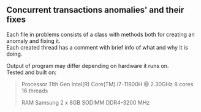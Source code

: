 ## Concurrent transactions anomalies' and their fixes

Each file in problems consists of a class with methods both for creating an anomaly and fixing it.  
Each created thread has a comment with brief info of what and why it is doing.

Output of program may differ depending on hardware it runs on.  
Tested and built on:
> Processor 11th Gen Intel(R) Core(TM) i7-11800H @ 2.30GHz 8 cores 16 threads
> 
> RAM Samsung 2 x 8GB SODIMM DDR4-3200 MHz